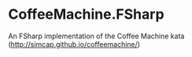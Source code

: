 # CoffeeMachine.FSharp
An FSharp implementation of the Coffee Machine kata (http://simcap.github.io/coffeemachine/)
